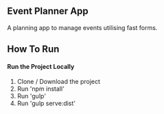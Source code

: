 ## Event Planner App 

A planning app to manage events utilising fast forms.

## How To Run

#### Run the Project Locally

1. Clone / Download the project
2. Run 'npm install'
3. Run 'gulp'
4. Run 'gulp serve:dist'


